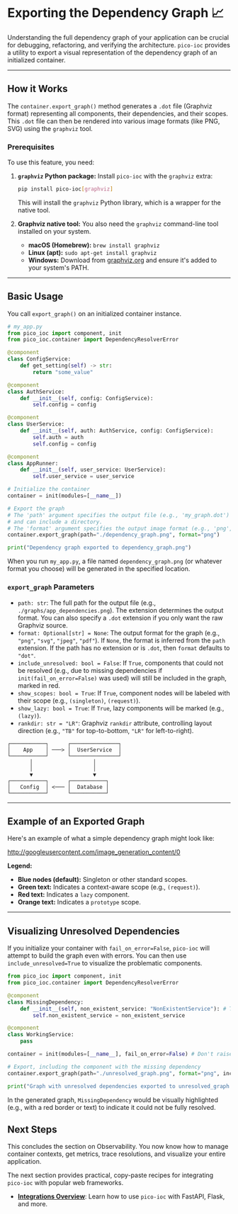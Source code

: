 # Exporting the Dependency Graph 📈

Understanding the full dependency graph of your application can be crucial for debugging, refactoring, and verifying the architecture. `pico-ioc` provides a utility to export a visual representation of the dependency graph of an initialized container.

---

## How it Works

The `container.export_graph()` method generates a `.dot` file (Graphviz format) representing all components, their dependencies, and their scopes. This `.dot` file can then be rendered into various image formats (like PNG, SVG) using the `graphviz` tool.

### Prerequisites

To use this feature, you need:

1.  **`graphviz` Python package:** Install `pico-ioc` with the `graphviz` extra:
    ```bash
    pip install pico-ioc[graphviz]
    ```
    This will install the `graphviz` Python library, which is a wrapper for the native tool.

2.  **Graphviz native tool:** You also need the `graphviz` command-line tool installed on your system.
    * **macOS (Homebrew):** `brew install graphviz`
    * **Linux (apt):** `sudo apt-get install graphviz`
    * **Windows:** Download from [graphviz.org](https://graphviz.org/download/) and ensure it's added to your system's PATH.

---

## Basic Usage

You call `export_graph()` on an initialized container instance.

```python
# my_app.py
from pico_ioc import component, init
from pico_ioc.container import DependencyResolverError

@component
class ConfigService:
    def get_setting(self) -> str:
        return "some_value"

@component
class AuthService:
    def __init__(self, config: ConfigService):
        self.config = config

@component
class UserService:
    def __init__(self, auth: AuthService, config: ConfigService):
        self.auth = auth
        self.config = config

@component
class AppRunner:
    def __init__(self, user_service: UserService):
        self.user_service = user_service

# Initialize the container
container = init(modules=[__name__])

# Export the graph
# The 'path' argument specifies the output file (e.g., 'my_graph.dot')
# and can include a directory.
# The 'format' argument specifies the output image format (e.g., 'png', 'svg', 'jpeg').
container.export_graph(path="./dependency_graph.png", format="png")

print("Dependency graph exported to dependency_graph.png")
```

When you run `my_app.py`, a file named `dependency_graph.png` (or whatever format you choose) will be generated in the specified location.

### `export_graph` Parameters

  * `path: str`: The full path for the output file (e.g., `./graphs/app_dependencies.png`). The extension determines the output format. You can also specify a `.dot` extension if you only want the raw Graphviz source.
  * `format: Optional[str] = None`: The output format for the graph (e.g., `"png"`, `"svg"`, `"jpeg"`, `"pdf"`). If `None`, the format is inferred from the `path` extension. If the path has no extension or is `.dot`, then `format` defaults to `"dot"`.
  * `include_unresolved: bool = False`: If `True`, components that could not be resolved (e.g., due to missing dependencies if `init(fail_on_error=False)` was used) will still be included in the graph, marked in red.
  * `show_scopes: bool = True`: If `True`, component nodes will be labeled with their scope (e.g., `(singleton)`, `(request)`).
  * `show_lazy: bool = True`: If `True`, lazy components will be marked (e.g., `(lazy)`).
  * `rankdir: str = "LR"`: Graphviz `rankdir` attribute, controlling layout direction (e.g., `"TB"` for top-to-bottom, `"LR"` for left-to-right).

```text
┌───────────┐      ┌───────────────┐
│    App    │ ───> │  UserService  │
└───────────┘      └───────────────┘
       │                   │
       │                   │
       ▼                   ▼
┌───────────┐      ┌───────────┐
│   Config  │ <─── │  Database │
└───────────┘      └───────────┘
```

-----

## Example of an Exported Graph

Here's an example of what a simple dependency graph might look like:

http://googleusercontent.com/image_generation_content/0

**Legend:**

  * **Blue nodes (default):** Singleton or other standard scopes.
  * **Green text:** Indicates a context-aware scope (e.g., `(request)`).
  * **Red text:** Indicates a `lazy` component.
  * **Orange text:** Indicates a `prototype` scope.

-----

## Visualizing Unresolved Dependencies

If you initialize your container with `fail_on_error=False`, `pico-ioc` will attempt to build the graph even with errors. You can then use `include_unresolved=True` to visualize the problematic components.

```python
from pico_ioc import component, init
from pico_ioc.container import DependencyResolverError

@component
class MissingDependency:
    def __init__(self, non_existent_service: "NonExistentService"): # This will fail
        self.non_existent_service = non_existent_service

@component
class WorkingService:
    pass

container = init(modules=[__name__], fail_on_error=False) # Don't raise error immediately

# Export, including the component with the missing dependency
container.export_graph(path="./unresolved_graph.png", format="png", include_unresolved=True)

print("Graph with unresolved dependencies exported to unresolved_graph.png")
```

In the generated graph, `MissingDependency` would be visually highlighted (e.g., with a red border or text) to indicate it could not be fully resolved.

## Next Steps

This concludes the section on Observability. You now know how to manage container contexts, get metrics, trace resolutions, and visualize your entire application.

The next section provides practical, copy-paste recipes for integrating `pico-ioc` with popular web frameworks.

  * **[Integrations Overview](./integrations/README.md)**: Learn how to use `pico-ioc` with FastAPI, Flask, and more.

